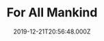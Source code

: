 ---
title: "For All Mankind"
year: 2019
date: 2019-12-21T20:56:48.000Z
permalink: /almanac/tv/2019-12-21-for-all-mankind/index.html
season: 1
rating: 3
---